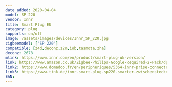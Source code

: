 ```yaml
---
date_added: 2020-04-04
model: SP 220
vendor: Innr
title: Smart Plug EU
category: plug
supports: on/off
image: /assets/images/devices/Innr_SP_220.jpg
zigbeemodel: ['SP 220']
compatible: [z4d,deconz,z2m,iob,tasmota,zha]
deconz: 2678
mlink: https://www.innr.com/en/product/smart-plug-uk-version/
link: https://www.amazon.co.uk/Zigbee-Philips-Google-Required-2-Pack/dp/B07SLZVM78
link2: https://www.domadoo.fr/en/peripheriques/5364-innr-prise-connectee-super-slim-zigbee-30-pack-de-2-prises-8718781552664.html
link3: https://www.tink.de/innr-smart-plug-sp220-smarter-zwischenstecker-2er-pack
EAN: 
---
```

